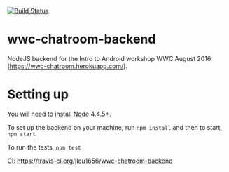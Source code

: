 [![Build Status](https://travis-ci.org/jess-leung/wwc-chatroom-backend.svg?branch=master)](https://travis-ci.org/jess-leung/wwc-chatroom-backend)

# wwc-chatroom-backend
NodeJS backend for the Intro to Android workshop WWC August 2016 (https://wwc-chatroom.herokuapp.com/). 

# Setting up
You will need to [install Node 4.4.5+](https://nodejs.org/en/download/). 

To set up the backend on your machine, run `npm install` and then to start, `npm start`

To run the tests, `npm test`

CI: https://travis-ci.org/jleu1656/wwc-chatroom-backend 
